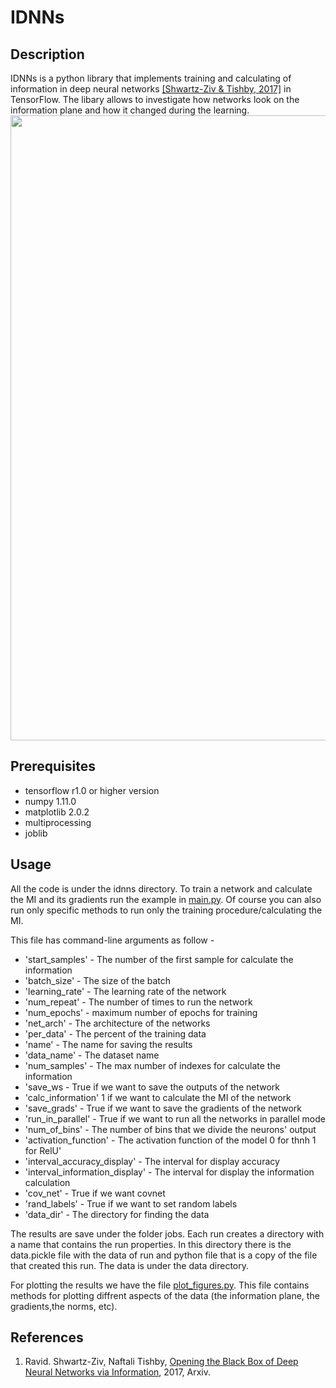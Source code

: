 # IDNNs
## Description
IDNNs is a python library that implements training and calculating of information in deep neural networks [\[Shwartz-Ziv & Tishby, 2017\]](#IDNNs) in TensorFlow. The libary allows to investigate how networks look on the information plane and how it changed during the learning.
<img src="https://github.com/ravidziv/IDNNs/blob/master/compare_percent_mnist_5_AND_85_PERCENT_old.JPG" width="1000px"/>

## Prerequisites
- tensorflow r1.0 or higher version
- numpy 1.11.0
- matplotlib 2.0.2
- multiprocessing
- joblib

## Usage
All the code is under the idnns directory.
To train a network and calculate the MI and its gradients run the example in [main.py](main.py).
Of course  you can also run only specific methods to run only the training procedure/calculating the MI.

This file has command-line arguments as follow - 
 - 'start_samples' - The number of the first sample for calculate the information
 - 'batch_size' - The size of the batch
 - 'learning_rate' - The learning rate of the network
 - 'num_repeat' - The number of times to run the network
 - 'num_epochs' - maximum number of epochs for training
 - 'net_arch' - The architecture of the networks
 - 'per_data' - The percent of the training data
 - 'name' - The name for saving the results
 - 'data_name' - The dataset name
 - 'num_samples' - The max number of indexes for calculate the information
 - 'save_ws - True if we want to save the outputs of the network
 - 'calc_information' 1 if we want to calculate the MI of the network
 - 'save_grads' - True if we want to save the gradients of the network
 - 'run_in_parallel' - True if we want to run all the networks in parallel mode
 - 'num_of_bins' - The number of bins that we divide the neurons' output
 - 'activation_function' - The activation function of the model 0 for thnh 1 for RelU'
 - 'interval_accuracy_display' - The interval for display accuracy
 - 'interval_information_display' - The interval for display the information calculation
 - 'cov_net' - True if we want covnet
 - 'rand_labels' - True if we want to set random labels
  - 'data_dir' - The directory for finding the data

The results are save under the folder jobs. Each run creates a directory with a name that contains the run properties. In this directory there is the data.pickle file with the data of run and python file that is a copy of the file that created this run.
The data is under the data directory. 

For plotting the results we have the file [plot_figures.py](idnns/plot/plot_figures.py). 
This file contains methods for plotting diffrent aspects of the data (the information plane, the gradients,the norms, etc).

## References

1. <a name="IDNNs"></a> Ravid. Shwartz-Ziv, Naftali Tishby, [Opening the Black Box of Deep Neural Networks via Information](https://arxiv.org/abs/1703.00810), 2017, Arxiv.
